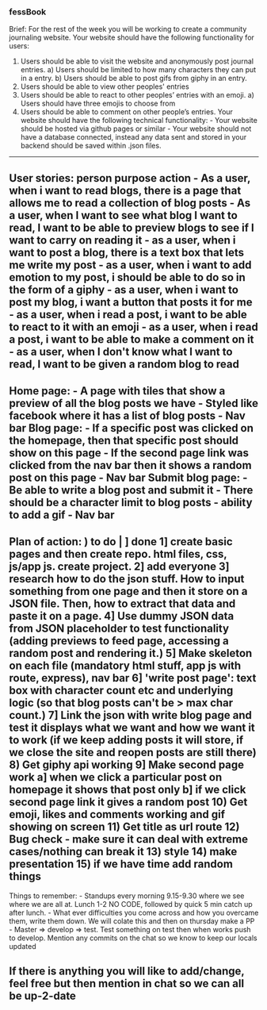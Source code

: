 ### fessBook ###

Brief:
For the rest of the week you will be working to create a community journaling website.
Your website should have the following functionality for users:
1. Users should be able to visit the website and anonymously post journal entries. 
    a) Users should be limited to how many characters they can put in a entry.
    b) Users should be able to post gifs from giphy in an entry.
 2.  Users should be able to view other peoples' entries
 3.  Users should be able to react to other peoples’ entries with an emoji.
    a) Users should have three emojis to choose from
 4.  Users should be able to comment on other people’s entries.
Your website should have the following technical functionality:
    - Your website should be hosted via github pages or similar
    - Your website should not have a database connected, instead any data sent and stored in your backend should be saved within .json files.
--------------------------------------------------
User stories: person purpose action
    - As a user, when i want to read blogs, there is a page that allows me to read a collection of blog posts 
    - As a user, when I want to see what blog I want to read, I want to be able to preview blogs to see if I want to carry on reading it
    - as a user, when i want to post a blog, there is a text box that lets me write my post
    - as a user, when i want to add emotion to my post, i should be able to do so in the form of a giphy
    - as a user, when i want to post my blog, i want a button that posts it for me
    - as a user, when i read a post, i want to be able to react to it with an emoji
    - as a user, when i read a post, i want to be able to make a comment on it
    - as a user, when I don't know what I want to read, I want to be given a random blog to read
--------------------------------------------------
Home page:
    - A page with tiles that show a preview of all the blog posts we have
    - Styled like facebook where it has a list of blog posts 
    - Nav bar
Blog page:
    - If a specific post was clicked on the homepage, then that specific post should show on this page
    - If the second page link was clicked from the nav bar then it shows a random post on this page
    - Nav bar
Submit blog page:
    - Be able to write a blog post and submit it
    - There should be a character limit to blog posts
    - ability to add a gif
    - Nav bar 
--------------------------------------------------
Plan of action: ) to do | ] done
    1] create basic pages and then create repo. html files, css, js/app js. create project. 
    2] add everyone
    3] research how to do the json stuff. How to input something from one page and then it store on a JSON file. Then, how to extract that data and paste it on a page. 
    4] Use dummy JSON data from JSON placeholder to test functionality (adding previews to feed page, accessing a random post and rendering it.)
    5] Make skeleton on each file (mandatory html stuff, app js with route, express), nav bar
    6] 'write post page': text box with character count etc and underlying logic (so that blog posts can't be > max char count.)
    7] Link the json with write blog page and test it displays what we want and how we want it to work (if we keep adding posts it will store, if we close the site and reopen posts are still there)
    8) Get giphy api working 
    9] Make second page work
        a] when we click a particular post on homepage it shows that post only
        b] if we click second page link it gives a random post 
    10) Get emoji, likes and comments working and gif showing on screen
    11) Get title as url route
    12) Bug check - make sure it can deal with extreme cases/nothing can break it
    13) style
    14) make presentation
    15) if we have time add random things
--------------------------------------------------
Things to remember:
    - Standups every morning 9.15-9.30 where we see where we are all at. Lunch 1-2 NO CODE, followed by quick 5 min catch up after lunch. 
    - What ever difficulties you come across and how you overcame them, write them down. We will colate this and then on thursday make a PP
    - Master => develop => test. Test something on test then when works push to develop. Mention any commits on the chat so we know to keep our locals updated 

If there is anything you will like to add/change, feel free but then mention in chat so we can all be up-2-date
--------------------------------------------------
